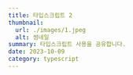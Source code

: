 ```yaml
---
title: 타입스크립트 2
thumbnail:
  url: ./images/1.jpeg
  alt: 썸네일
summary: 타입스크립트 사용을 공유합니다.
date: 2023-10-09
category: typescript
---
```

